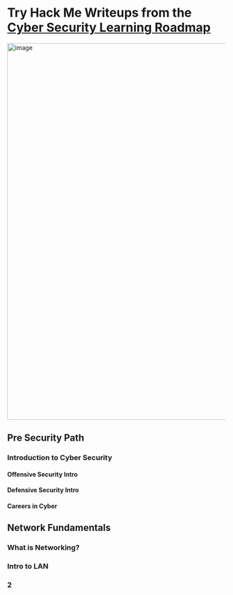 # Try Hack Me Writeups from the [Cyber Security Learning Roadmap](https://tryhackme.com/hacktivities?tab=roadmap)

<img width="594" height="867" alt="image" src="https://github.com/user-attachments/assets/69dccceb-b2e2-460e-8de5-f917f54ae576" />

## Pre Security Path 

### Introduction to Cyber Security

#### Offensive Security Intro

#### Defensive Security Intro

#### Careers in Cyber

## Network Fundamentals

### What is Networking?

### Intro to LAN

### 2
